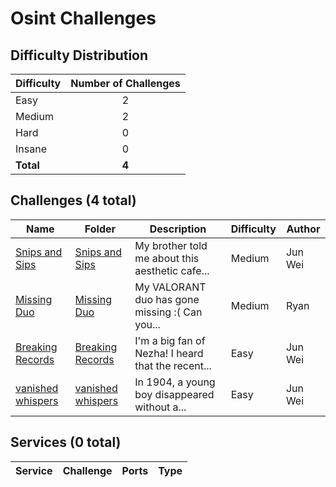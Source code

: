 # Osint Challenges

## Difficulty Distribution
| Difficulty | Number of Challenges |
|------------|:--------------------:|
| Easy | 2 |
| Medium | 2 |
| Hard | 0 |
| Insane | 0 |
| **Total** | **4** |

## Challenges (4 total)
| Name | Folder | Description | Difficulty | Author |
|------|--------|-------------|------------|--------|
| [Snips and Sips](<./Snips and Sips>) | [Snips and Sips](<./Snips and Sips>) | My brother told me about this aesthetic cafe... | Medium | Jun Wei |
| [Missing Duo](<./Missing Duo>) | [Missing Duo](<./Missing Duo>) | My VALORANT duo has gone missing :( Can you... | Medium | Ryan |
| [Breaking Records](<./Breaking Records>) | [Breaking Records](<./Breaking Records>) | I'm a big fan of Nezha! I heard that the recent... | Easy | Jun Wei |
| [vanished whispers](<./vanished whispers>) | [vanished whispers](<./vanished whispers>) | In 1904, a young boy disappeared without a... | Easy | Jun Wei |

## Services (0 total)
| Service | Challenge | Ports | Type |
|---------|-----------|-------|------|

